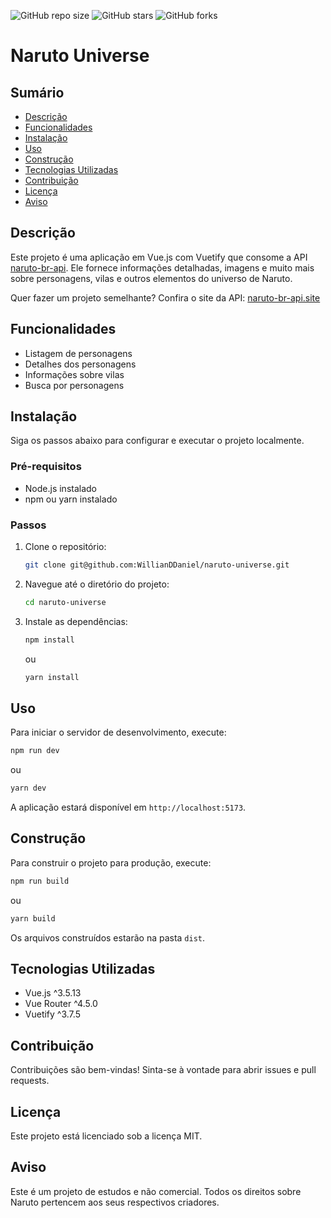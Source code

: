 ![GitHub repo size](https://img.shields.io/github/repo-size/WillianDDaniel/naruto-universe)
![GitHub stars](https://img.shields.io/github/stars/WillianDDaniel/naruto-universe?style=social)
![GitHub forks](https://img.shields.io/github/forks/WillianDDaniel/naruto-universe?style=social)

# Naruto Universe

## Sumário

- [Descrição](#descrição)
- [Funcionalidades](#funcionalidades)
- [Instalação](#instalação)
- [Uso](#uso)
- [Construção](#construção)
- [Tecnologias Utilizadas](#tecnologias-utilizadas)
- [Contribuição](#contribuição)
- [Licença](#licença)
- [Aviso](#aviso)

## Descrição

Este projeto é uma aplicação em Vue.js com Vuetify que consome a API [naruto-br-api](https://github.com/WillianDDaniel/naruto-br-api). Ele fornece informações detalhadas, imagens e muito mais sobre personagens, vilas e outros elementos do universo de Naruto.

Quer fazer um projeto semelhante? Confira o site da API: [naruto-br-api.site](https://naruto-br-api.site/)

## Funcionalidades

- Listagem de personagens
- Detalhes dos personagens
- Informações sobre vilas
- Busca por personagens

## Instalação

Siga os passos abaixo para configurar e executar o projeto localmente.

### Pré-requisitos

- Node.js instalado
- npm ou yarn instalado

### Passos

1. Clone o repositório:
    ```bash
    git clone git@github.com:WillianDDaniel/naruto-universe.git
    ```
2. Navegue até o diretório do projeto:
    ```bash
    cd naruto-universe
    ```
3. Instale as dependências:
    ```bash
    npm install
    ```
    ou
    ```bash
    yarn install
    ```

## Uso

Para iniciar o servidor de desenvolvimento, execute:
```bash
npm run dev
```
ou
```bash
yarn dev
```

A aplicação estará disponível em `http://localhost:5173`.

## Construção

Para construir o projeto para produção, execute:
```bash
npm run build
```
ou
```bash
yarn build
```

Os arquivos construídos estarão na pasta `dist`.

## Tecnologias Utilizadas

- Vue.js ^3.5.13
- Vue Router ^4.5.0
- Vuetify ^3.7.5

## Contribuição

Contribuições são bem-vindas! Sinta-se à vontade para abrir issues e pull requests.

## Licença

Este projeto está licenciado sob a licença MIT.

## Aviso

Este é um projeto de estudos e não comercial. Todos os direitos sobre Naruto pertencem aos seus respectivos criadores.